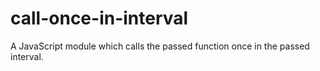 # call-once-in-interval
A JavaScript module which calls the passed function once in the passed interval.
